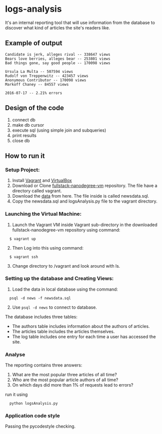 # logs-analysis
It's an internal reporting tool that will use information from the database to discover what kind of articles the site's readers like.

## Example of output
```
Candidate is jerk, alleges rival -- 338647 views
Bears love berries, alleges bear -- 253801 views
Bad things gone, say good people -- 170098 views

Ursula La Multa -- 507594 views
Rudolf von Treppenwitz -- 423457 views
Anonymous Contributor -- 170098 views
Markoff Chaney -- 84557 views

2016-07-17 -- 2.21% errors
```

## Design of the code
 1. connect db
 2. make db cursor
 3. execute sql (using simple join and subqueries)
 4. print results
 5. close db

## How to run it

### Setup Project:
  1. Install [Vagrant](https://www.vagrantup.com/) and [VirtualBox](https://www.virtualbox.org/)
  2. Download or Clone [fullstack-nanodegree-vm](https://github.com/udacity/fullstack-nanodegree-vm) repository. The file have a directory called vagrant.
  3. Download the [data](https://d17h27t6h515a5.cloudfront.net/topher/2016/August/57b5f748_newsdata/newsdata.zip) from here. The file inside is called newsdata.sql.
  4. Copy the newsdata.sql and logsAnalysis.py file to the vagrant directory.
  
### Launching the Virtual Machine:
  1. Launch the Vagrant VM inside Vagrant sub-directory in the downloaded fullstack-nanodegree-vm repository using command:

  ```
    $ vagrant up
  ```
  2. Then Log into this using command:
  
  ```
    $ vagrant ssh
  ```
  3. Change directory to /vagrant and look around with ls.
  
### Setting up the database and Creating Views:
  1. Load the data in local database using the command:
  
  ```
    psql -d news -f newsdata.sql
  ```  
  2. Use `psql -d news` to connect to database.
  
  The database includes three tables:
  * The authors table includes information about the authors of articles.
  * The articles table includes the articles themselves.
  * The log table includes one entry for each time a user has accessed the site.

  
### Analyse
  The reporting contains three answers:

  1. What are the most popular three articles of all time?
  2. Who are the most popular article authors of all time?
  3. On which days did more than 1% of requests lead to errors?

  run it using 
  ```
    python logsAnalysis.py
  ```

### Application code style

  Passing the pycodestyle checking.

